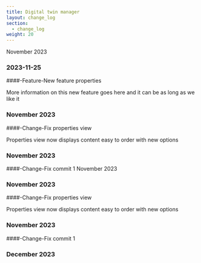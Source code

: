 ```yaml
---
title: Digital twin manager
layout: change_log
section:
  - change_log
weight: 20
---
```

November 2023

### 2023-11-25
####-Feature-New feature properties

More information on this new feature goes here and it can be as long as we like it

### November 2023
####-Change-Fix properties view

Properties view now displays content easy to order with new options

### November 2023
####-Change-Fix commit 1
November 2023

### November 2023
####-Change-Fix properties view

Properties view now displays content easy to order with new options

### November 2023
####-Change-Fix commit 1


### December 2023
